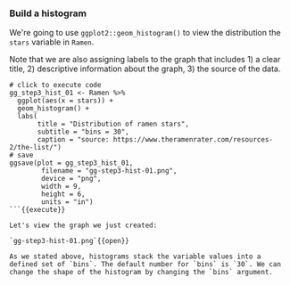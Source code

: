 ### Build a histogram

We're going to use `ggplot2::geom_histogram()` to view the distribution the `stars` variable in `Ramen`. 

Note that we are also assigning labels to the graph that includes 1) a clear title, 2) descriptive information about the graph, 3) the source of the data.

```
# click to execute code
gg_step3_hist_01 <- Ramen %>% 
  ggplot(aes(x = stars)) + 
  geom_histogram() + 
  labs(
       title = "Distribution of ramen stars", 
       subtitle = "bins = 30",
       caption = "source: https://www.theramenrater.com/resources-2/the-list/")
# save
ggsave(plot = gg_step3_hist_01,
        filename = "gg-step3-hist-01.png",
        device = "png",
        width = 9,
        height = 6,
        units = "in")
```{{execute}}

Let's view the graph we just created:

`gg-step3-hist-01.png`{{open}} 
 
As we stated above, histograms stack the variable values into a defined set of `bins`. The default number for `bins` is `30`. We can change the shape of the histogram by changing the `bins` argument. 


